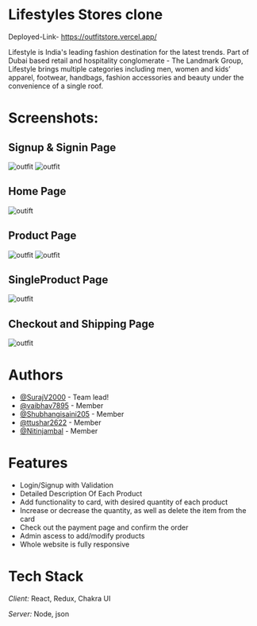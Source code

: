 # Lifestyles Stores clone 

Deployed-Link- https://outfitstore.vercel.app/


Lifestyle is India's leading fashion destination for the latest trends. Part of Dubai based retail and hospitality conglomerate - The Landmark Group, Lifestyle brings multiple categories including men, women and kids’ apparel, footwear, handbags, fashion accessories and beauty under the convenience of a single roof.
# Screenshots:

## Signup & Signin Page
![outfit](https://user-images.githubusercontent.com/94694221/230531061-518219f4-c2f9-4dd7-910e-8313201a7d68.png)
![outfit](https://user-images.githubusercontent.com/94694221/230531033-12cfa086-a87c-4bdf-ac33-50ba18765cac.png)

## Home Page
![outift](https://user-images.githubusercontent.com/91380941/229769911-813db0f5-375a-4242-a311-384c917c3c7b.png)

## Product Page
![outfit](https://user-images.githubusercontent.com/94694221/230530957-acd9dc18-5658-4f8f-a18a-6dbf6ee5cd0c.png)
![outfit](https://user-images.githubusercontent.com/94694221/230530999-b5719a21-dcf7-4ad2-a365-3f5363bb4738.png)


## SingleProduct Page
![outfit](https://user-images.githubusercontent.com/94694221/230531016-5468e0e9-c368-4fd2-ae6d-52b54bb25c28.png)

## Checkout and Shipping Page
![outfit](https://user-images.githubusercontent.com/94694221/230531109-4f55952e-e0b8-4254-ad7e-933937152057.png)



# Authors
- [@SurajV2000](https://github.com/SurajV2000) - Team lead!
- [@vaibhav7895](https://github.com/vaibhav7895) - Member
- [@Shubhangisaini205](https://github.com/Shubhangisaini205) - Member
- [@ttushar2622](https://github.com/ttushar2622) - Member
- [@Nitinjambal](https://github.com/Nitinjambal) - Member



# Features

- Login/Signup with Validation
- Detailed Description Of Each Product
- Add functionality to card, with desired quantity of each product
- Increase or decrease the quantity, as well as delete the item from the card
- Check out the payment page and confirm the order
- Admin ascess to add/modify products
- Whole website is fully responsive


# Tech Stack

*Client:* React, Redux, Chakra UI

*Server:* Node, json
